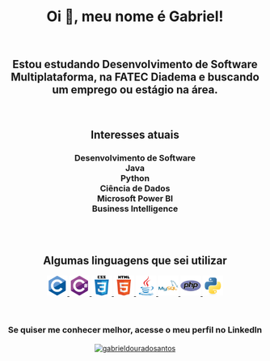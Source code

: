 <!--
Hi there 👋
**gabrieldourado77/gabrieldourado77** is a ✨ _special_ ✨ repository because its `README.md` (this file) appears on your GitHub profile.
Here are some ideas to get you started:
-->


<h1 align="center">Oi 👋, meu nome é Gabriel!</h1>
<br>
<h2 align="center">Estou estudando Desenvolvimento de Software Multiplataforma, na FATEC Diadema e buscando um emprego ou estágio na área.</h2>
<br>

<h2 align="center">Interesses atuais</h2>
<h3 align="center">
Desenvolvimento de Software <br>
Java <br>
Python <br>
Ciência de Dados <br>
Microsoft Power BI <br>
Business Intelligence <br>
</h3

<br><br>

<h2 align="center">Algumas linguagens que sei utilizar</h2>

<p align="center"> <a href="https://www.cprogramming.com/" target="_blank" rel="noreferrer"> <img src="https://raw.githubusercontent.com/devicons/devicon/master/icons/c/c-original.svg" alt="c" width="40" height="40"/> </a> <a href="https://www.w3schools.com/cs/" target="_blank" rel="noreferrer"> <img src="https://raw.githubusercontent.com/devicons/devicon/master/icons/csharp/csharp-original.svg" alt="csharp" width="40" height="40"/> </a> <a href="https://www.w3schools.com/css/" target="_blank" rel="noreferrer"> <img src="https://raw.githubusercontent.com/devicons/devicon/master/icons/css3/css3-original-wordmark.svg" alt="css3" width="40" height="40"/> </a> <a href="https://www.w3.org/html/" target="_blank" rel="noreferrer"> <img src="https://raw.githubusercontent.com/devicons/devicon/master/icons/html5/html5-original-wordmark.svg" alt="html5" width="40" height="40"/> </a> <a href="https://www.java.com" target="_blank" rel="noreferrer"> <img src="https://raw.githubusercontent.com/devicons/devicon/master/icons/java/java-original.svg" alt="java" width="40" height="40"/> </a> <a href="https://www.mysql.com/" target="_blank" rel="noreferrer"> <img src="https://raw.githubusercontent.com/devicons/devicon/master/icons/mysql/mysql-original-wordmark.svg" alt="mysql" width="40" height="40"/> </a> <a href="https://www.php.net" target="_blank" rel="noreferrer"> <img src="https://raw.githubusercontent.com/devicons/devicon/master/icons/php/php-original.svg" alt="php" width="40" height="40"/> </a> <a href="https://www.python.org" target="_blank" rel="noreferrer"> <img src="https://raw.githubusercontent.com/devicons/devicon/master/icons/python/python-original.svg" alt="python" width="40" height="40"/> </a> </p>

<br>

<h3 align="center">Se quiser me conhecer melhor, acesse o meu perfil no LinkedIn</h3>
<p  align="center">
<a href="https://linkedin.com/in/gabrieldouradosantos/" target="blank"><img align="center" src="https://raw.githubusercontent.com/rahuldkjain/github-profile-readme-generator/master/src/images/icons/Social/linked-in-alt.svg" alt="gabrieldouradosantos" height="30" width="50" /></a>
</p>

